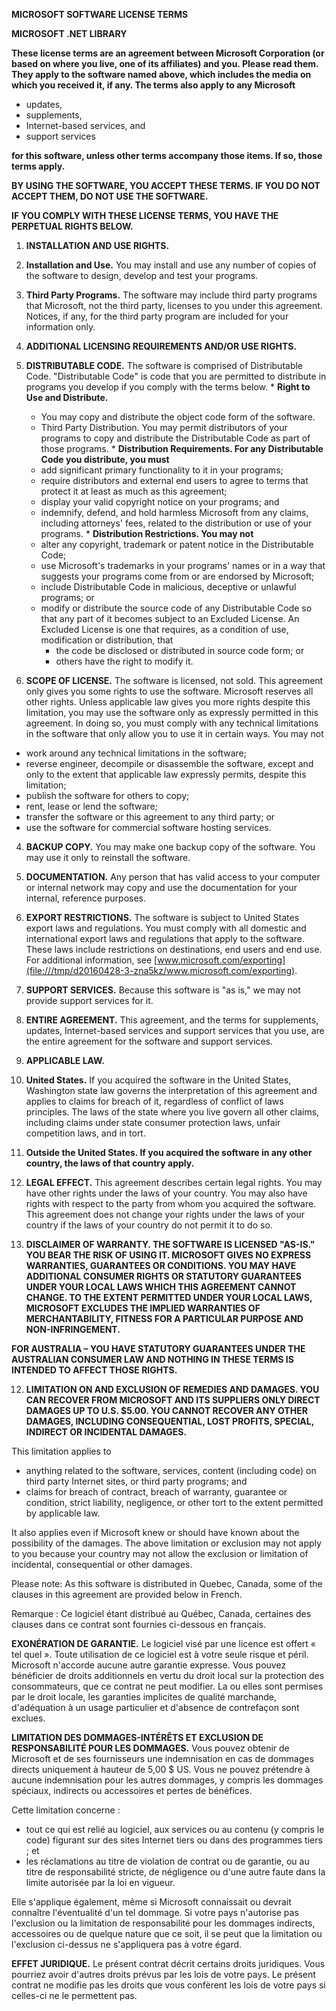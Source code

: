 **MICROSOFT SOFTWARE LICENSE TERMS**

**MICROSOFT .NET LIBRARY**

**These license terms are an agreement between Microsoft Corporation (or based on where you live, one of its affiliates) and you. Please read them. They apply to the software named above, which includes the media on which you received it, if any. The terms also apply to any Microsoft**

* updates,
* supplements,
* Internet-based services, and
* support services

**for this software, unless other terms accompany those items. If so, those terms apply.**

**BY USING THE SOFTWARE, YOU ACCEPT THESE TERMS. IF YOU DO NOT ACCEPT THEM, DO NOT USE THE SOFTWARE.**

**IF YOU COMPLY WITH THESE LICENSE TERMS, YOU HAVE THE PERPETUAL RIGHTS BELOW.**

1. **INSTALLATION AND USE RIGHTS.**
  1. **Installation and Use.** You may install and use any number of copies of the software to design, develop and test your programs.
  2. **Third Party Programs.** The software may include third party programs that Microsoft, not the third party, licenses to you under this agreement. Notices, if any, for the third party program are included for your information only.

2. **ADDITIONAL LICENSING REQUIREMENTS AND/OR USE RIGHTS.**
  1. **DISTRIBUTABLE CODE.** The software is comprised of Distributable Code. "Distributable Code" is code that you are permitted to distribute in programs you develop if you comply with the terms below.
    * **Right to Use and Distribute.**
      * You may copy and distribute the object code form of the software.
      * Third Party Distribution. You may permit distributors of your programs to copy and distribute the Distributable Code as part of those programs.
    * **Distribution Requirements. For any Distributable Code you distribute, you must**
      * add significant primary functionality to it in your programs;
      * require distributors and external end users to agree to terms that protect it at least as much as this agreement;
      * display your valid copyright notice on your programs; and
      * indemnify, defend, and hold harmless Microsoft from any claims, including attorneys' fees, related to the distribution or use of your programs.
    * **Distribution Restrictions. You may not**
      * alter any copyright, trademark or patent notice in the Distributable Code;
      * use Microsoft's trademarks in your programs' names or in a way that suggests your programs come from or are endorsed by Microsoft;
      * include Distributable Code in malicious, deceptive or unlawful programs; or
      * modify or distribute the source code of any Distributable Code so that any part of it becomes subject to an Excluded License. An Excluded License is one that requires, as a condition of use, modification or distribution, that
        * the code be disclosed or distributed in source code form; or
        * others have the right to modify it.

3. **SCOPE OF LICENSE.** The software is licensed, not sold. This agreement only gives you some rights to use the software. Microsoft reserves all other rights. Unless applicable law gives you more rights despite this limitation, you may use the software only as expressly permitted in this agreement. In doing so, you must comply with any technical limitations in the software that only allow you to use it in certain ways. You may not

  * work around any technical limitations in the software;
  * reverse engineer, decompile or disassemble the software, except and only to the extent that applicable law expressly permits, despite this limitation;
  * publish the software for others to copy;
  * rent, lease or lend the software;
  * transfer the software or this agreement to any third party; or
  * use the software for commercial software hosting services.

4. **BACKUP COPY.** You may make one backup copy of the software. You may use it only to reinstall the software.

5. **DOCUMENTATION.** Any person that has valid access to your computer or internal network may copy and use the documentation for your internal, reference purposes.

6. **EXPORT RESTRICTIONS.** The software is subject to United States export laws and regulations. You must comply with all domestic and international export laws and regulations that apply to the software. These laws include restrictions on destinations, end users and end use. For additional information, see [www.microsoft.com/exporting](file:///tmp/d20160428-3-zna5kz/www.microsoft.com/exporting).

7. **SUPPORT SERVICES.** Because this software is "as is," we may not provide support services for it.

8. **ENTIRE AGREEMENT.** This agreement, and the terms for supplements, updates, Internet-based services and support services that you use, are the entire agreement for the software and support services.

9. **APPLICABLE LAW.**
  1. **United States.** If you acquired the software in the United States, Washington state law governs the interpretation of this agreement and applies to claims for breach of it, regardless of conflict of laws principles. The laws of the state where you live govern all other claims, including claims under state consumer protection laws, unfair competition laws, and in tort.
  2. **Outside the United States. If you acquired the software in any other country, the laws of that country apply.**


10. **LEGAL EFFECT.** This agreement describes certain legal rights. You may have other rights under the laws of your country. You may also have rights with respect to the party from whom you acquired the software. This agreement does not change your rights under the laws of your country if the laws of your country do not permit it to do so.

11. **DISCLAIMER OF WARRANTY. THE SOFTWARE IS LICENSED "AS-IS." YOU BEAR THE RISK OF USING IT. MICROSOFT GIVES NO EXPRESS WARRANTIES, GUARANTEES OR CONDITIONS. YOU MAY HAVE ADDITIONAL CONSUMER RIGHTS OR STATUTORY GUARANTEES UNDER YOUR LOCAL LAWS WHICH THIS AGREEMENT CANNOT CHANGE. TO THE EXTENT PERMITTED UNDER YOUR LOCAL LAWS, MICROSOFT EXCLUDES THE IMPLIED WARRANTIES OF MERCHANTABILITY, FITNESS FOR A PARTICULAR PURPOSE AND NON-INFRINGEMENT.**

**FOR AUSTRALIA – YOU HAVE STATUTORY GUARANTEES UNDER THE AUSTRALIAN CONSUMER LAW AND NOTHING IN THESE TERMS IS INTENDED TO AFFECT THOSE RIGHTS.**

12. **LIMITATION ON AND EXCLUSION OF REMEDIES AND DAMAGES. YOU CAN RECOVER FROM MICROSOFT AND ITS SUPPLIERS ONLY DIRECT DAMAGES UP TO U.S. $5.00. YOU CANNOT RECOVER ANY OTHER DAMAGES, INCLUDING CONSEQUENTIAL, LOST PROFITS, SPECIAL, INDIRECT OR INCIDENTAL DAMAGES.**

  This limitation applies to

  * anything related to the software, services, content (including code) on third party Internet sites, or third party programs; and
  * claims for breach of contract, breach of warranty, guarantee or condition, strict liability, negligence, or other tort to the extent permitted by applicable law.

It also applies even if Microsoft knew or should have known about the possibility of the damages. The above limitation or exclusion may not apply to you because your country may not allow the exclusion or limitation of incidental, consequential or other damages.

Please note: As this software is distributed in Quebec, Canada, some of the clauses in this agreement are provided below in French.

Remarque : Ce logiciel étant distribué au Québec, Canada, certaines des clauses dans ce contrat sont fournies ci-dessous en français.

**EXONÉRATION DE GARANTIE.** Le logiciel visé par une licence est offert « tel quel ». Toute utilisation de ce logiciel est à votre seule risque et péril. Microsoft n'accorde aucune autre garantie expresse. Vous pouvez bénéficier de droits additionnels en vertu du droit local sur la protection des consommateurs, que ce contrat ne peut modifier. La ou elles sont permises par le droit locale, les garanties implicites de qualité marchande, d'adéquation à un usage particulier et d'absence de contrefaçon sont exclues.

**LIMITATION DES DOMMAGES-INTÉRÊTS ET EXCLUSION DE RESPONSABILITÉ POUR LES DOMMAGES.** Vous pouvez obtenir de Microsoft et de ses fournisseurs une indemnisation en cas de dommages directs uniquement à hauteur de 5,00 $ US. Vous ne pouvez prétendre à aucune indemnisation pour les autres dommages, y compris les dommages spéciaux, indirects ou accessoires et pertes de bénéfices.

Cette limitation concerne :

* tout ce qui est relié au logiciel, aux services ou au contenu (y compris le code) figurant sur des sites Internet tiers ou dans des programmes tiers ; et
* les réclamations au titre de violation de contrat ou de garantie, ou au titre de responsabilité stricte, de négligence ou d'une autre faute dans la limite autorisée par la loi en vigueur.

Elle s'applique également, même si Microsoft connaissait ou devrait connaître l'éventualité d'un tel dommage. Si votre pays n'autorise pas l'exclusion ou la limitation de responsabilité pour les dommages indirects, accessoires ou de quelque nature que ce soit, il se peut que la limitation ou l'exclusion ci-dessus ne s'appliquera pas à votre égard.

**EFFET JURIDIQUE.** Le présent contrat décrit certains droits juridiques. Vous pourriez avoir d'autres droits prévus par les lois de votre pays. Le présent contrat ne modifie pas les droits que vous confèrent les lois de votre pays si celles-ci ne le permettent pas.
